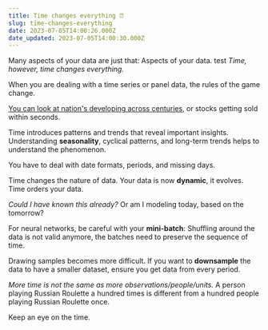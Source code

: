 ```yaml
---
title: Time changes everything ⏰
slug: time-changes-everything
date: 2023-07-05T14:00:26.000Z
date_updated: 2023-07-05T14:00:30.000Z
---
```


Many aspects of your data are just that: Aspects of your data. test
*Time, however, time changes everything.*

When you are dealing with a time series or panel data, the rules of the game change.

[You can look at nation's developing across centuries](__GHOST_URL__/seeded-lda/),
or stocks getting sold within seconds.

Time introduces patterns and trends that reveal important insights. Understanding **seasonality**, cyclical patterns, and long-term trends helps to understand the phenomenon.

You have to deal with date formats, periods, and missing days.

Time changes the nature of data.
Your data is now **dynamic**, it evolves. Time orders your data.

*Could I have known this already?*
Or am I modeling today, based on the tomorrow?

For neural networks, be careful with your **mini-batch**: Shuffling around the data is not valid anymore, the batches need to preserve the sequence of time.

Drawing samples becomes more difficult. If you want to **downsample** the data to have a smaller dataset, ensure you get data from every period.

*More time is not the same as more observations/people/units.*
A person playing Russian Roulette a hundred times is different from a hundred people playing Russian Roulette once.

Keep an eye on the time.

